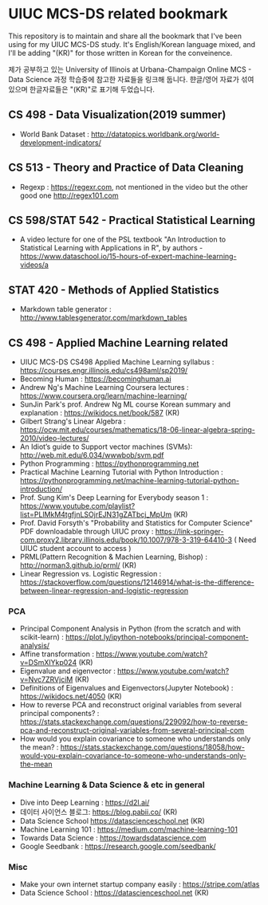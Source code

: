 # UIUC MCS-DS related bookmark

This repository is to maintain and share all the bookmark that I've been using for my UIUC MCS-DS study. It's English/Korean language mixed, and I'll be adding "(KR)" for those written in Korean for the conveinence.

제가 공부하고 있는 University of Illinois at Urbana-Champaign Online MCS - Data Science 과정 학습중에 참고한 자료들을 링크해 둡니다. 햔글/영어 자료가 섞여있으며 한글자료들은 "(KR)"로 표기해 두었습니다.

## CS 498 - Data Visualization(2019 summer)

* World Bank Dataset : http://datatopics.worldbank.org/world-development-indicators/

## CS 513 - Theory and Practice of Data Cleaning

* Regexp : https://regexr.com, not mentioned in the video but the other good one http://regex101.com

## CS 598/STAT 542 - Practical Statistical Learning
* A video lecture for one of the PSL textbook "An Introduction to Statistical Learning with Applications in R", by authors - https://www.dataschool.io/15-hours-of-expert-machine-learning-videos/a

## STAT 420 - Methods of Applied Statistics 

* Markdown table generator : http://www.tablesgenerator.com/markdown_tables

## CS 498 - Applied Machine Learning related

* UIUC MCS-DS CS498 Applied Machine Learning syllabus : https://courses.engr.illinois.edu/cs498aml/sp2019/
* Becoming Human : https://becominghuman.ai
* Andrew Ng's Machine Learning Coursera lectures : https://www.coursera.org/learn/machine-learning/
* SunJin Park's prof. Andrew Ng ML course Korean summary and explanation : https://wikidocs.net/book/587 (KR)
* Gilbert Strang's Linear Algebra : https://ocw.mit.edu/courses/mathematics/18-06-linear-algebra-spring-2010/video-lectures/
* An Idiot’s guide to Support vector machines (SVMs):  http://web.mit.edu/6.034/wwwbob/svm.pdf
* Python Programming : https://pythonprogramming.net
* Practical Machine Learning Tutorial with Python Introduction : https://pythonprogramming.net/machine-learning-tutorial-python-introduction/
* Prof. Sung Kim's Deep Learning for Everybody season 1 : https://www.youtube.com/playlist?list=PLlMkM4tgfjnLSOjrEJN31gZATbcj_MpUm (KR)
* Prof. David Forsyth's "Probability and Statistics for Computer Science" PDF downloadable through UIUC proxy : https://link-springer-com.proxy2.library.illinois.edu/book/10.1007/978-3-319-64410-3 ( Need UIUC student account to access )
* PRML(Pattern Recognition & Machien Learning, Bishop) : http://norman3.github.io/prml/ (KR)
* Linear Regression vs. Logistic Regression : https://stackoverflow.com/questions/12146914/what-is-the-difference-between-linear-regression-and-logistic-regression

### PCA
* Principal Component Analysis in Python (from the scratch and with scikit-learn) : https://plot.ly/ipython-notebooks/principal-component-analysis/
* Affine transformation : https://www.youtube.com/watch?v=DSmXIYkp024 (KR)
* Eigenvalue and eigenvector : https://www.youtube.com/watch?v=Nvc7ZRVjciM (KR)
* Definitions of Eigenvalues and Eigenvectors(Jupyter Notebook) : https://wikidocs.net/4050 (KR)
* How to reverse PCA and reconstruct original variables from several principal components? : https://stats.stackexchange.com/questions/229092/how-to-reverse-pca-and-reconstruct-original-variables-from-several-principal-com
* How would you explain covariance to someone who understands only the mean? : https://stats.stackexchange.com/questions/18058/how-would-you-explain-covariance-to-someone-who-understands-only-the-mean


### Machine Learning & Data Science & etc in general 
* Dive into Deep Learning : https://d2l.ai/
* 데이터 사이언스 블로그: https://blog.pabii.co/ (KR)
* Data Science School https://datascienceschool.net (KR)
* Machine Learning 101 : https://medium.com/machine-learning-101
* Towards Data Science : https://towardsdatascience.com
* Google Seedbank : https://research.google.com/seedbank/

### Misc
* Make your own internet startup company easily : https://stripe.com/atlas
* Data Science School : https://datascienceschool.net (KR)



